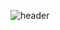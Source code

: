 ![header](https://capsule-render.vercel.app/api?type=waving&color=gradient&height=250&customColorList=3&text=%C4%90%E1%BB%93ng%20Qu%E1%BB%91c%20Ti%E1%BA%BFn%20(Tom)&fontAlignY=45&desc=Full%20Stack%20Developer&descAlignY=25&descAlign=70&fontColor=394A58&fontSize=50)

